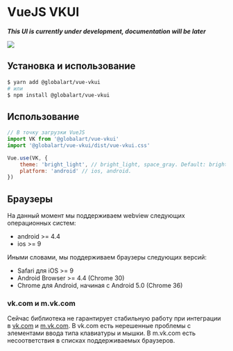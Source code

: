 # VueJS VKUI
***This UI is currently under development, documentation will be later***

![](https://img.shields.io/npm/v/@globalart/vue-vkui.svg?colorA=57D9A3&colorB=666666)

## Установка и использование

```bash
$ yarn add @globalart/vue-vkui
# или
$ npm install @globalart/vue-vkui
```

## Использование
```javascript
// В точку загрузки VueJS
import VK from '@globalart/vue-vkui'
import '@globalart/vue-vkui/dist/vue-vkui.css'

Vue.use(VK, {
    theme: 'bright_light', // bright_light, space_gray. Default: bright_light
    platform: 'android' // ios, android.
})
```

## Браузеры
На данный момент мы поддерживаем webview следующих операционных систем:
* android >= 4.4
* ios >= 9

Иными словами, мы поддерживаем браузеры следующих версий:
* Safari для iOS >= 9
* Android Browser >= 4.4 (Chrome 30)
* Chrome для Android, начиная с Android 5.0 (Chrome 36)

### vk.com и m.vk.com
Сейчас библиотека не гарантирует стабильную работу при интеграции в [vk.com](vk.com) и [m.vk.com](m.vk.com). В vk.com есть нерешенные проблемы с элементами ввода типа клавиатуры и мышки. В m.vk.com есть несоответствия в списках поддерживаемых браузеров.
